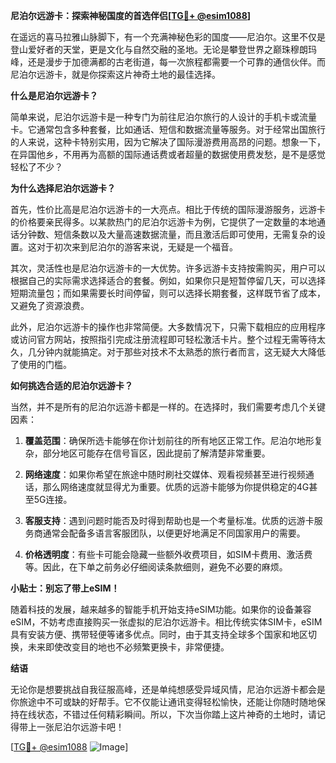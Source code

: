 **尼泊尔远游卡：探索神秘国度的首选伴侣[[TG💪+ @esim1088](https://t.me/s/esim1088)]**

在遥远的喜马拉雅山脉脚下，有一个充满神秘色彩的国度——尼泊尔。这里不仅是登山爱好者的天堂，更是文化与自然交融的圣地。无论是攀登世界之巅珠穆朗玛峰，还是漫步于加德满都的古老街道，每一次旅程都需要一个可靠的通信伙伴。而尼泊尔远游卡，就是你探索这片神奇土地的最佳选择。

**什么是尼泊尔远游卡？**

简单来说，尼泊尔远游卡是一种专门为前往尼泊尔旅行的人设计的手机卡或流量卡。它通常包含多种套餐，比如通话、短信和数据流量等服务。对于经常出国旅行的人来说，这种卡特别实用，因为它解决了国际漫游费用高昂的问题。想象一下，在异国他乡，不用再为高额的国际通话费或者超量的数据使用费发愁，是不是感觉轻松了不少？

**为什么选择尼泊尔远游卡？**

首先，性价比高是尼泊尔远游卡的一大亮点。相比于传统的国际漫游服务，远游卡的价格要亲民得多。以某款热门的尼泊尔远游卡为例，它提供了一定数量的本地通话分钟数、短信条数以及大量高速数据流量，而且激活后即可使用，无需复杂的设置。这对于初次来到尼泊尔的游客来说，无疑是一个福音。

其次，灵活性也是尼泊尔远游卡的一大优势。许多远游卡支持按需购买，用户可以根据自己的实际需求选择适合的套餐。例如，如果你只是短暂停留几天，可以选择短期流量包；而如果需要长时间停留，则可以选择长期套餐，这样既节省了成本，又避免了资源浪费。

此外，尼泊尔远游卡的操作也非常简便。大多数情况下，只需下载相应的应用程序或访问官方网站，按照指引完成注册流程即可轻松激活卡片。整个过程无需等待太久，几分钟内就能搞定。对于那些对技术不太熟悉的旅行者而言，这无疑大大降低了使用的门槛。

**如何挑选合适的尼泊尔远游卡？**

当然，并不是所有的尼泊尔远游卡都是一样的。在选择时，我们需要考虑几个关键因素：

1. **覆盖范围**：确保所选卡能够在你计划前往的所有地区正常工作。尼泊尔地形复杂，部分地区可能存在信号盲区，因此提前了解清楚非常重要。
   
2. **网络速度**：如果你希望在旅途中随时刷社交媒体、观看视频甚至进行视频通话，那么网络速度就显得尤为重要。优质的远游卡能够为你提供稳定的4G甚至5G连接。

3. **客服支持**：遇到问题时能否及时得到帮助也是一个考量标准。优质的远游卡服务商通常会配备多语言客服团队，以便更好地满足不同国家用户的需要。

4. **价格透明度**：有些卡可能会隐藏一些额外收费项目，如SIM卡费用、激活费等。因此，在下单之前务必仔细阅读条款细则，避免不必要的麻烦。

**小贴士：别忘了带上eSIM！**

随着科技的发展，越来越多的智能手机开始支持eSIM功能。如果你的设备兼容eSIM，不妨考虑直接购买一张虚拟的尼泊尔远游卡。相比传统实体SIM卡，eSIM具有安装方便、携带轻便等诸多优点。同时，由于其支持全球多个国家和地区切换，未来即使改变目的地也不必频繁更换卡，非常便捷。

**结语**

无论你是想要挑战自我征服高峰，还是单纯想感受异域风情，尼泊尔远游卡都会是你旅途中不可或缺的好帮手。它不仅能让通讯变得轻松愉快，还能让你随时随地保持在线状态，不错过任何精彩瞬间。所以，下次当你踏上这片神奇的土地时，请记得带上一张尼泊尔远游卡吧！

[[TG💪+ @esim1088](https://t.me/s/esim1088) ![Image](https://i.postimg.cc/4NQfJmqS/Snipaste-2025-05-13-00-14-12.png)]